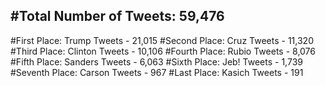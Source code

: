#Total Number of Tweets: 59,476 
---
#First Place: Trump Tweets - 21,015
#Second Place: Cruz Tweets - 11,320
#Third Place: Clinton Tweets - 10,106
#Fourth Place: Rubio Tweets - 8,076
#Fifth Place: Sanders Tweets - 6,063
#Sixth Place: Jeb! Tweets - 1,739
#Seventh Place: Carson Tweets - 967
#Last Place: Kasich Tweets - 191
